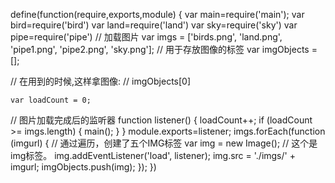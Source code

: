 define(function(require,exports,module) {
    var main=require('main');
    var bird=require('bird')
    var land=require('land')
    var sky=require('sky')
    var pipe=require('pipe')
// 加载图片
    var imgs = ['birds.png', 'land.png', 'pipe1.png', 'pipe2.png', 'sky.png'];
// 用于存放图像的标签<img />
    var imgObjects = [];

// 在用到的时候,这样拿图像:
// imgObjects[0]

    var loadCount = 0;
// 图片加载完成后的监听器
    function listener() {
        loadCount++;
        if (loadCount >= imgs.length) {
            main();
        }
    }
    module.exports=listener;
    imgs.forEach(function (imgurl) {
        // 通过遍历，创建了五个IMG标签
        var img = new Image(); // 这个是img标签。
        img.addEventListener('load', listener);
        img.src = './imgs/' + imgurl;
        imgObjects.push(img);
    });
})